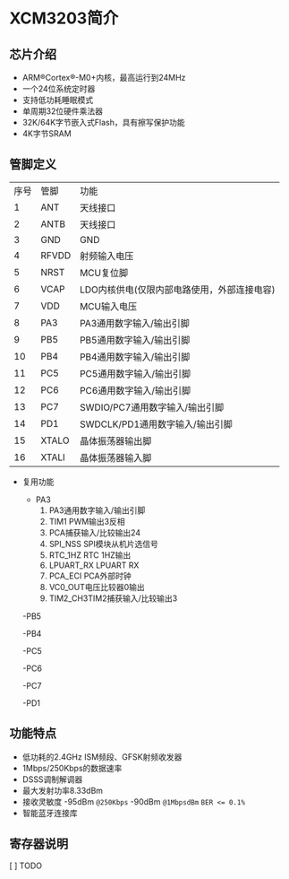 XCM3203简介
===================

## 芯片介绍
* ARM®Cortex®-M0+内核，最高运行到24MHz  
* 一个24位系统定时器  
* 支持低功耗睡眠模式   
* 单周期32位硬件乘法器  
* 32K/64K字节嵌入式Flash，具有擦写保护功能  
* 4K字节SRAM  


## 管脚定义
<table>
    <tr>
        <td>序号</td>
        <td>管脚</td>
        <td>功能</td>
    </tr>
    <tr>
        <td>1</td>
        <td>ANT</td>
        <td>天线接口</td>
    </tr>
    <tr>
        <td>2</td>
        <td>ANTB</td>
        <td>天线接口</td>
    </tr>
    <tr>
        <td>3</td>
        <td>GND</td>
        <td>GND</td>
    </tr>
    <tr>
        <td>4</td>
        <td>RFVDD</td>
        <td>射频输入电压</td>
    </tr>
    <tr>
        <td>5</td>
        <td>NRST</td>
        <td>MCU复位脚</td>
    </tr>
    <tr>
        <td>6</td>
        <td>VCAP</td>
        <td>LDO内核供电(仅限内部电路使用，外部连接电容)</td>
    </tr>
    <tr>
        <td>7</td>
        <td>VDD</td>
        <td>MCU输入电压</td>
    </tr>
    <tr>
        <td>8</td>
        <td>PA3</td>
        <td>PA3通用数字输入/输出引脚</td>
    </tr>
    <tr>
        <td>9</td>
        <td>PB5</td>
        <td>PB5通用数字输入/输出引脚</td>
    </tr>
    <tr>
        <td>10</td>
        <td>PB4</td>
        <td>PB4通用数字输入/输出引脚</td>
    </tr>
    <tr>
        <td>11</td>
        <td>PC5</td>
        <td>PC5通用数字输入/输出引脚</td>
    </tr>
    <tr>
        <td>12</td>
        <td>PC6</td>
        <td>PC6通用数字输入/输出引脚</td>
    </tr>
    <tr>
        <td>13</td>
        <td>PC7</td>
        <td>SWDIO/PC7通用数字输入/输出引脚</td>
    </tr>
    <tr>
        <td>14</td>
        <td>PD1</td>
        <td>SWDCLK/PD1通用数字输入/输出引脚</td>
    </tr>
    <tr>
        <td>15</td>
        <td>XTALO</td>
        <td>晶体振荡器输出脚</td>
    </tr>
    <tr>
        <td>16</td>
        <td>XTALI</td>
        <td>晶体振荡器输入脚</td>
    </tr>
</table>

* 复用功能

	- PA3
		1. PA3通用数字输入/输出引脚
		2. TIM1 PWM输出3反相
		3. PCA捕获输入/比较输出24
		4. SPI_NSS	SPI模块从机片选信号
		5. RTC_1HZ  RTC 1HZ输出
		6. LPUART_RX LPUART RX 
		7. PCA_ECI PCA外部时钟
		8. VC0_OUT电压比较器0输出
		9. TIM2_CH3TIM2捕获输入/比较输出3
	
	-PB5

	-PB4
	
	-PC5
	
	-PC6
	
	-PC7
	
	-PD1

## 功能特点
* 低功耗的2.4GHz ISM频段、GFSK射频收发器
* 1Mbps/250Kbps的数据速率
* DSSS调制解调器
* 最大发射功率8.33dBm
* 接收灵敏度 -95dBm `@250Kbps`  -90dBm `@1MbpsdBm`  `BER <= 0.1%`
* 智能蓝牙连接库

## 寄存器说明
[ ] TODO


